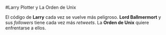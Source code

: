 #Larry Plotter y La Orden de Unix

El código de **Larry** cada vez se vuelve más peligroso.
**Lord Ballmermort** y sus *followers* tiene cada vez más *retweets*.
La **Orden de Unix** quiere enfrentarse a ellos.

